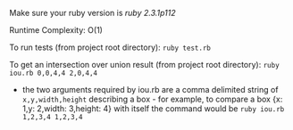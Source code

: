 Make sure your ruby version is *ruby 2.3.1p112*

Runtime Complexity: O(1)

To run tests (from project root directory): `ruby test.rb`

To get an intersection over union result (from project root directory): `ruby iou.rb 0,0,4,4 2,0,4,4`
 - the two arguments required by iou.rb are a comma delimited string of `x,y,width,height` describing a box
 		- for example, to compare a box {x: 1,y: 2,width: 3,height: 4} with itself the command would be `ruby iou.rb 1,2,3,4 1,2,3,4`